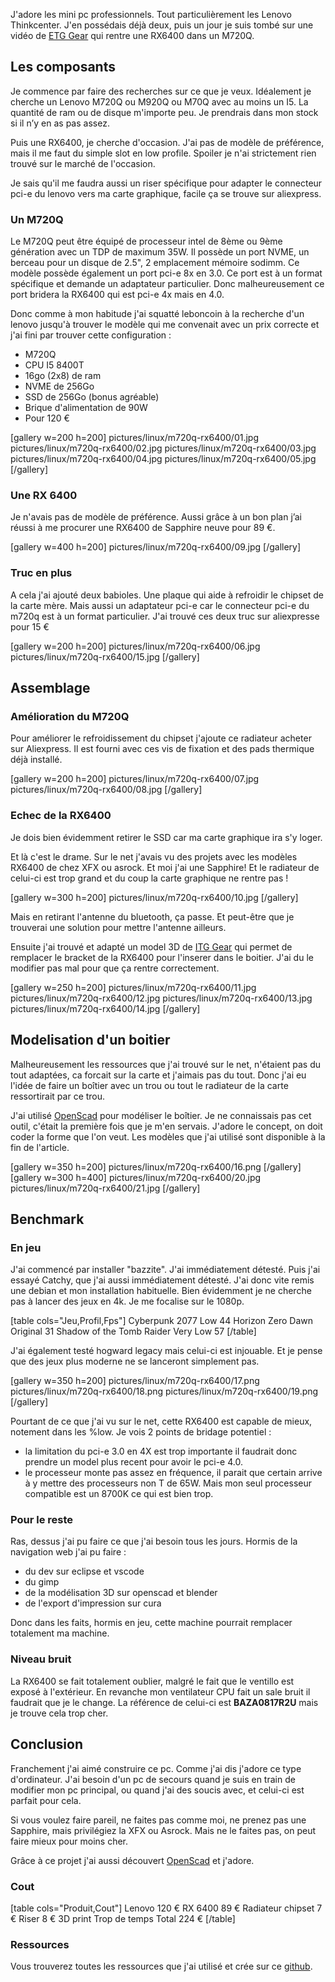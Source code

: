 
J'adore les mini pc professionnels. Tout particulièrement les Lenovo Thinkcenter. J'en possédais déjà deux, puis un jour je suis tombé sur une vidéo de [ETG Gear](https://www.youtube.com/watch?v=jrzvkyytwts) qui rentre une RX6400 dans un M720Q.

## Les composants

Je commence par faire des recherches sur ce que je veux. Idéalement je cherche un Lenovo M720Q ou M920Q ou M70Q avec au moins un I5. La quantité de ram ou de disque m'importe peu. Je prendrais dans mon stock si il n’y en as pas assez.

Puis une RX6400, je cherche d'occasion. J'ai pas de modèle de préférence, mais il me faut du simple slot en low profile. Spoiler je n'ai strictement rien trouvé sur le marché de l'occasion.

Je sais qu'il me faudra aussi un riser spécifique pour adapter le connecteur pci-e du lenovo vers ma carte graphique, facile ça se trouve sur aliexpress.

### Un M720Q

Le M720Q peut être équipé de processeur intel de 8ème ou 9ème génération avec un TDP de maximum 35W. Il possède un port NVME, un berceau pour un disque de 2.5", 2 emplacement mémoire sodimm. Ce modèle possède également un port pci-e 8x en 3.0. Ce port est à un format spécifique et demande un adaptateur particulier. Donc malheureusement ce port bridera la RX6400 qui est pci-e 4x mais en 4.0.

Donc comme à mon habitude j'ai squatté leboncoin à la recherche d'un lenovo jusqu'à trouver le modèle qui me convenait avec un prix correcte et j'ai fini par trouver cette configuration :

- M720Q
- CPU I5 8400T
- 16go (2x8) de ram
- NVME de 256Go
- SSD de 256Go (bonus agréable)
- Brique d'alimentation de 90W
- Pour 120 €

[gallery w=200 h=200]
pictures/linux/m720q-rx6400/01.jpg
pictures/linux/m720q-rx6400/02.jpg
pictures/linux/m720q-rx6400/03.jpg
pictures/linux/m720q-rx6400/04.jpg
pictures/linux/m720q-rx6400/05.jpg
[/gallery]

### Une RX 6400

Je n'avais pas de modèle de préférence. Aussi grâce à un bon plan j’ai réussi à me procurer une RX6400 de Sapphire neuve pour 89 €.

[gallery w=400 h=200]
pictures/linux/m720q-rx6400/09.jpg
[/gallery]

### Truc en plus

A cela j'ai ajouté deux babioles. Une plaque qui aide à refroidir le chipset de la carte mère. Mais aussi un adaptateur pci-e car le connecteur pci-e du m720q est à un format particulier. J'ai trouvé ces deux truc sur aliexpresse pour 15 €

[gallery w=200 h=200]
pictures/linux/m720q-rx6400/06.jpg
pictures/linux/m720q-rx6400/15.jpg
[/gallery]

## Assemblage

### Amélioration du M720Q

Pour améliorer le refroidissement du chipset j'ajoute ce radiateur acheter sur Aliexpress. Il est fourni avec ces vis de fixation et des pads thermique déjà installé.

[gallery w=200 h=200]
pictures/linux/m720q-rx6400/07.jpg
pictures/linux/m720q-rx6400/08.jpg
[/gallery]

### Echec de la RX6400

Je dois bien évidemment retirer le SSD car ma carte graphique ira s'y loger.

Et là c'est le drame. Sur le net j'avais vu des projets avec les modèles RX6400 de chez XFX ou asrock. Et moi j'ai une Sapphire! Et le radiateur de celui-ci est trop grand et du coup la carte graphique ne rentre pas !

[gallery w=300 h=200]
pictures/linux/m720q-rx6400/10.jpg
[/gallery]

Mais en retirant l'antenne du bluetooth, ça passe. Et peut-être que je trouverai une solution pour mettre l'antenne ailleurs.

Ensuite j'ai trouvé et adapté un model 3D de [ITG Gear](https://www.printables.com/model/1053116-lenovo-m920qm720q-xfx-rx-6400-ventilation-3d-case) qui permet de remplacer le bracket de la RX6400 pour l'inserer dans le boitier. J'ai du le modifier pas mal pour que ça rentre correctement.

[gallery w=250 h=200]
pictures/linux/m720q-rx6400/11.jpg
pictures/linux/m720q-rx6400/12.jpg
pictures/linux/m720q-rx6400/13.jpg
pictures/linux/m720q-rx6400/14.jpg
[/gallery]

## Modelisation d'un boitier

Malheureusement les ressources que j'ai trouvé sur le net, n'étaient pas du tout adaptées, ca forcait sur la carte et j'aimais pas du tout. Donc j'ai eu l'idée de faire un boîtier avec un trou ou tout le radiateur de la carte ressortirait par ce trou.

J'ai utilisé [OpenScad](https://openscad.org/) pour modéliser le boîtier. Je ne connaissais pas cet outil, c'était la première fois que je m'en servais. J'adore le concept, on doit coder la forme que l'on veut. Les modèles que j'ai utilisé sont disponible à la fin de l'article.

[gallery w=350 h=200]
pictures/linux/m720q-rx6400/16.png
[/gallery]
[gallery w=300 h=400]
pictures/linux/m720q-rx6400/20.jpg
pictures/linux/m720q-rx6400/21.jpg
[/gallery]

## Benchmark

### En jeu

J'ai commencé par installer "bazzite". J'ai immédiatement détesté. 
Puis j'ai essayé Catchy, que j'ai aussi immédiatement détesté. 
J'ai donc vite remis une debian et mon installation habituelle. 
Bien évidemment je ne cherche pas à lancer des jeux en 4k. 
Je me focalise sur le 1080p.

[table cols="Jeu,Profil,Fps"] 
Cyberpunk 2077	Low	44
Horizon Zero Dawn	Original	31
Shadow of the Tomb Raider	Very Low	57
[/table]

J'ai également testé hogward legacy mais celui-ci est injouable. Et je pense que des jeux plus moderne ne se lanceront simplement pas. 

[gallery w=350 h=200]
pictures/linux/m720q-rx6400/17.png
pictures/linux/m720q-rx6400/18.png
pictures/linux/m720q-rx6400/19.png
[/gallery]

Pourtant de ce que j'ai vu sur le net, cette RX6400 est capable de mieux, notement dans les %low.
Je vois 2 points de bridage potentiel : 
- la limitation du pci-e 3.0 en 4X est trop importante il faudrait donc prendre un model plus recent pour avoir le pci-e 4.0. 
- le processeur monte pas assez en fréquence, il parait que certain arrive à y mettre des processeurs non T de 65W. Mais mon seul processeur compatible est un 8700K ce qui est bien trop. 

### Pour le reste

Ras, dessus j'ai pu faire ce que j'ai besoin tous les jours. Hormis de la navigation web j'ai pu faire : 
- du dev sur eclipse et vscode
- du gimp 
- de la modélisation 3D sur openscad et blender
- de l'export d'impression sur cura

Donc dans les faits, hormis en jeu, cette machine pourrait remplacer totalement ma machine.

### Niveau bruit

La RX6400 se fait totalement oublier, malgré le fait que le ventillo est exposé à l'extérieur. 
En revanche mon ventilateur CPU fait un sale bruit il faudrait que je le change. 
La référence de celui-ci est **BAZA0817R2U** mais je trouve cela trop cher. 

## Conclusion 

Franchement j'ai aimé construire ce pc. Comme j'ai dis j'adore ce type d'ordinateur. 
J'ai besoin d'un pc de secours quand je suis en train de modifier mon pc principal, ou quand j'ai des soucis avec, et celui-ci est parfait pour cela. 

Si vous voulez faire pareil, ne faites pas comme moi, ne prenez pas une Sapphire, mais privilégiez la XFX ou Asrock. Mais ne le faites pas, on peut faire mieux pour moins cher. 

Grâce à ce projet j'ai aussi découvert [OpenScad](https://openscad.org/) et j'adore. 

### Cout

[table cols="Produit,Cout"]
Lenovo	120 €
RX 6400	89 €
Radiateur chipset	7 €
Riser	8 €
3D print	Trop de temps
Total	224 €
[/table]

### Ressources

Vous trouverez toutes les ressources que j'ai utilisé et crée sur ce [github](https://github.com/shionn/LenovoM720Q).
